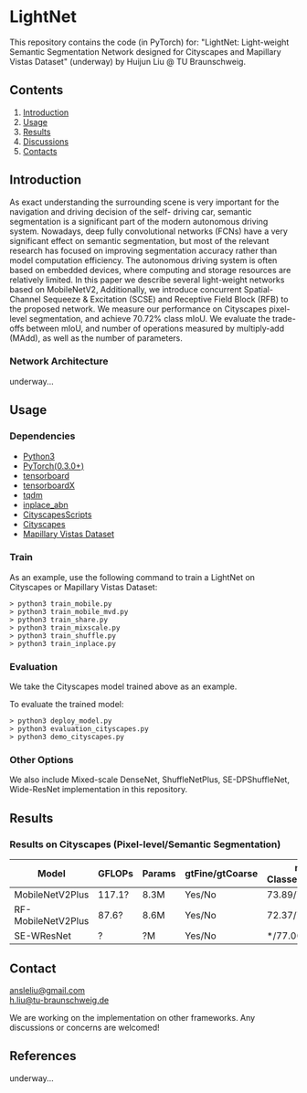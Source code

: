 # LightNet
This repository contains the code (in PyTorch) for: "LightNet: Light-weight Semantic Segmentation Network designed for 
Cityscapes and Mapillary Vistas Dataset" (underway)  by Huijun Liu @ TU Braunschweig.

## Contents

1. [Introduction](#introduction)
2. [Usage](#usage)
3. [Results](#results)
4. [Discussions](#discussions)
5. [Contacts](#contacts)

## Introduction
As exact understanding the surrounding scene is very important for the navigation and driving decision of the self-
driving car, semantic segmentation is a significant part of the modern autonomous driving system. Nowadays, deep
fully convolutional networks (FCNs) have a very significant effect on semantic segmentation, but most of the relevant
research has focused on improving segmentation accuracy rather than model computation efficiency. The autonomous
driving system is often based on embedded devices, where computing and storage resources are relatively limited.
In this paper we describe several light-weight networks based on MobileNetV2, Additionally, we introduce concurrent
Spatial-Channel Sequeeze & Excitation (SCSE) and Receptive Field Block (RFB) to the proposed network. We measure our performance on Cityscapes pixel-level segmentation, and achieve 70.72% class mIoU. We evaluate the trade-offs between mIoU, and number of operations measured by
multiply-add (MAdd), as well as the number of parameters.

### Network Architecture
underway...

## Usage

### Dependencies

- [Python3](https://www.python.org/downloads/)
- [PyTorch(0.3.0+)](http://pytorch.org)
- [tensorboard](https://www.tensorflow.org/programmers_guide/summaries_and_tensorboard)
- [tensorboardX](https://github.com/lanpa/tensorboard-pytorch)
- [tqdm](https://github.com/tqdm/tqdm)
- [inplace_abn](https://github.com/mapillary/inplace_abn)
- [CityscapesScripts](https://github.com/mcordts/cityscapesScripts)
- [Cityscapes](https://www.cityscapes-dataset.com/)
- [Mapillary Vistas Dataset](https://www.mapillary.com/dataset/vistas)

### Train
As an example, use the following command to train a LightNet on Cityscapes 
or Mapillary Vistas Dataset:

```
> python3 train_mobile.py
> python3 train_mobile_mvd.py 
> python3 train_share.py 
> python3 train_mixscale.py 
> python3 train_shuffle.py 
> python3 train_inplace.py 
```

### Evaluation
We take the Cityscapes model trained above as an example.

To evaluate the trained model:

```
> python3 deploy_model.py
> python3 evaluation_cityscapes.py
> python3 demo_cityscapes.py
```

### Other Options
We also include Mixed-scale DenseNet, ShuffleNetPlus, SE-DPShuffleNet, Wide-ResNet implementation in this repository.  


## Results

### Results on Cityscapes (Pixel-level/Semantic Segmentation)

| Model | GFLOPs | Params |gtFine/gtCoarse| mIoU Classes(val./test) | mIoU Cat.(val./test) | Result(*.cvs) | Pytorch Model&Checkpoint |
|---|---|---|---|---|---|---|---|
|MobileNetV2Plus|117.1?|8.3M|Yes/No|73.89/70.72|88.72/87.64|[GoogleDrive](https://drive.google.com/open?id=1b1NJhe4sQ126d7xqg-d9mf8WNTstAoER)|[GoogleDrive](https://drive.google.com/open?id=19s7mdCJqTgZ17hgN7_t17sP-RM_FibmW)|
|RF-MobileNetV2Plus|87.6?|8.6M|Yes/No|72.37/70.68|88.31/88.27|[GoogleDrive](https://drive.google.com/open?id=1JmB5KNmMV92yk5qtjwZnX-ZOhU35Pk6Y)|[GoogleDrive](https://drive.google.com/open?id=1QKLJ7u3DKKOTrMGQCFOprqQZWVrmWQm7)|
|SE-WResNet|?|?M|Yes/No|*/77.00|*/89.70|/|/|


## Contact
ansleliu@gmail.com  
h.liu@tu-braunschweig.de

We are working on the implementation on other frameworks.
Any discussions or concerns are welcomed!

## References
underway...
